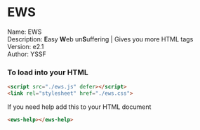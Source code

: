 # EWS

<div>Name: EWS</div>
<div>Description: <b>E</b>asy <b>W</b>eb un<b>S</b>uffering | Gives you more HTML tags</div>
<div>Version: e2.1</div>
<div>Author: YSSF</div>

### To load into your HTML
```html
<script src="./ews.js" defer></script>
<link rel="stylesheet" href="./ews.css">
```

If you need help add this to your HTML document
```html
<ews-help></ews-help>
```
